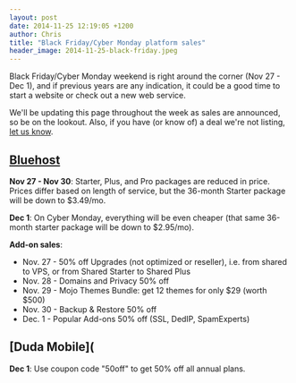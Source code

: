 ```yaml
---
layout: post
date: 2014-11-25 12:19:05 +1200
author: Chris
title: "Black Friday/Cyber Monday platform sales"
header_image: 2014-11-25-black-friday.jpeg
---
```


<!-- excerpt -->

Black Friday/Cyber Monday weekend is right around the corner (Nov 27 - Dec 1), and if previous years are any indication, it could be a good time to start a website or check out a new web service.

We'll be updating this page throughout the week as sales are announced, so be on the lookout. Also, if you have (or know of) a deal we're not listing, [let us know](https://twitter.com/iwantmyname). 

<!-- /excerpt -->

## [Bluehost](https://www.bluehost.com/track/iwantmyname/)

**Nov 27 - Nov 30**: Starter, Plus, and Pro packages are reduced in price. Prices differ based on length of service, but the 36-month Starter package will be down to $3.49/mo. 

**Dec 1**: On Cyber Monday, everything will be even cheaper (that same 36-month starter package will be down to $2.95/mo).

**Add-on sales**: 

+ Nov. 27 - 50% off Upgrades (not optimized or reseller), i.e. from shared to VPS, or from Shared Starter to Shared Plus
+ Nov. 28 - Domains and Privacy 50% off
+ Nov. 29 - Mojo Themes Bundle: get 12 themes for only $29 (worth $500)
+ Nov. 30 - Backup & Restore 50% off
+ Dec. 1 - Popular Add-ons 50% off (SSL, DedIP, SpamExperts)

## [Duda Mobile](

**Dec 1**: Use coupon code "50off" to get 50% off all annual plans.